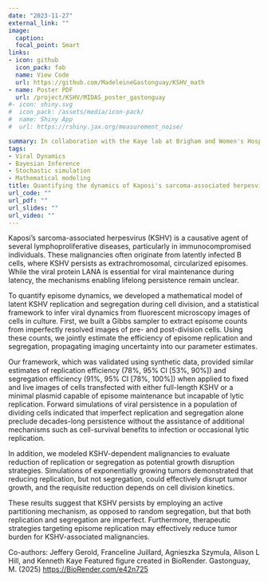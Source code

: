 ```yaml
---
date: "2023-11-27"
external_link: ""
image:
  caption: 
  focal_point: Smart
links:
- icon: github
  icon_pack: fab
  name: View Code
  url: https://github.com/MadeleineGastonguay/KSHV_math
- name: Poster PDF
  url: /project/KSHV/MIDAS_poster_gastonguay
#- icon: shiny.svg
#  icon_pack: /assets/media/icon-pack/
#  name: Shiny App
#  url: https://rshiny.jax.org/measurement_noise/

summary: In collaboration with the Kaye lab at Brigham and Women's Hospital, we are quantifying the dynamics of latent Kaposi's sarcoma-associated herpesvirus (KSHV) persistence. We developed a mathematical model and a statistical inference framework to infer viral dynamics from fluorescence microscopy images of cells in culture. Forward simulations were used to understand decades-long viral persistence and evaluate latent KSHV replication as a potential therapeutic target to disrupt KSHV-dependent tumor growth. 
tags:
- Viral Dynamics
- Bayesian Inference
- Stochastic simulation
- Mathematical modeling
title: Quantifying the dynamics of Kaposi's sarcoma-associated herpesvirus persistence
url_code: ""
url_pdf: ""
url_slides: ""
url_video: ""
---
```


Kaposi’s sarcoma-associated herpesvirus (KSHV) is a causative agent of several 
lymphoproliferative diseases, particularly in immunocompromised individuals. 
These malignancies often originate from latently infected B cells, where KSHV persists as extrachromosomal, 
circularized episomes. While the viral protein LANA is essential for viral maintenance during latency, 
the mechanisms enabling lifelong persistence remain unclear.

To quantify episome dynamics, we developed a mathematical model of latent KSHV 
replication and segregation during cell division, and a statistical framework to 
infer viral dynamics from fluorescent microscopy images of cells in culture. First, 
we built a Gibbs sampler to extract episome counts from imperfectly resolved images 
of pre- and post-division cells. Using these counts, we jointly estimate the efficiency 
of episome replication and segregation, propagating imaging uncertainty into our parameter estimates.

Our framework, which was validated using synthetic data, provided similar estimates of 
replication efficiency (78%, 95% CI [53%, 90%]) and segregation efficiency (91%, 95% CI [78%, 100%]) 
when applied to fixed and live images of cells transfected with either full-length KSHV or 
a minimal plasmid capable of episome maintenance but incapable of lytic replication. 
Forward simulations of viral persistence in a population of dividing cells indicated that 
imperfect replication and segregation alone preclude decades-long persistence without the 
assistance of additional mechanisms such as cell-survival benefits to infection or occasional lytic replication. 

In addition, we modeled KSHV-dependent malignancies to evaluate reduction of replication 
or segregation as potential growth disruption strategies. Simulations of exponentially growing 
tumors demonstrated that reducing replication, but not segregation, could effectively disrupt tumor growth, 
and the requisite reduction depends on cell division kinetics.

These results suggest that KSHV persists by employing an active partitioning mechanism, 
as opposed to random segregation, but that both replication and segregation are imperfect. 
Furthermore, therapeutic strategies targeting episome replication may effectively 
reduce tumor burden for KSHV-associated malignancies. 

Co-authors: Jeffery Gerold, Franceline Juillard, Agnieszka Szymula, Alison L Hill, and Kenneth Kaye
Featured figure created in BioRender. Gastonguay, M. (2025) https://BioRender.com/e42n725